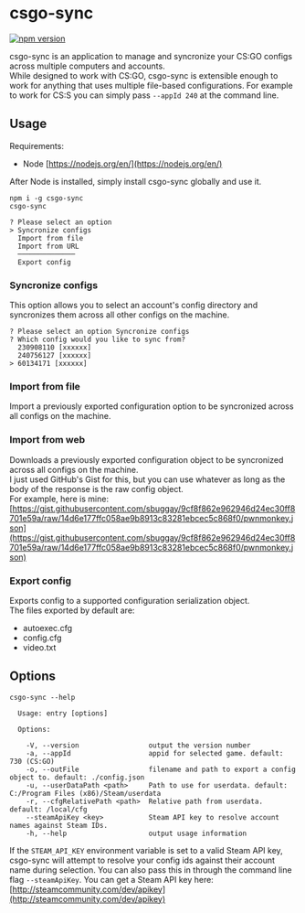 # csgo-sync
[![npm version](https://badge.fury.io/js/csgo-sync.svg)](https://badge.fury.io/js/csgo-sync)

csgo-sync is an application to manage and syncronize your CS:GO configs across multiple computers and accounts.  
While designed to work with CS:GO, csgo-sync is extensible enough to work for anything that uses multiple file-based configurations. For example to work for CS:S you can simply pass `--appId 240` at the command line.

## Usage

Requirements:
- Node [https://nodejs.org/en/](https://nodejs.org/en/)

After Node is installed, simply install csgo-sync globally and use it.

```
npm i -g csgo-sync
csgo-sync
```

```
? Please select an option
> Syncronize configs
  Import from file
  Import from URL
  ──────────────
  Export config
```

### Syncronize configs

This option allows you to select an account's config directory and syncronizes them across all other configs on the machine.

```
? Please select an option Syncronize configs
? Which config would you like to sync from?
  230908110 [xxxxxx]
  240756127 [xxxxxx]
> 60134171 [xxxxxx]
```

### Import from file

Import a previously exported configuration option to be syncronized across all configs on the machine.

### Import from web

Downloads a previously exported configuration object to be syncronized across all configs on the machine.  
I just used GitHub's Gist for this, but you can use whatever as long as the body of the response is the raw config object.  
For example, here is mine: [https://gist.githubusercontent.com/sbuggay/9cf8f862e962946d24ec30ff8701e59a/raw/14d6e177ffc058ae9b8913c83281ebcec5c868f0/pwnmonkey.json](https://gist.githubusercontent.com/sbuggay/9cf8f862e962946d24ec30ff8701e59a/raw/14d6e177ffc058ae9b8913c83281ebcec5c868f0/pwnmonkey.json)

### Export config

Exports config to a supported configuration serialization object.  
The files exported by default are:  
- autoexec.cfg
- config.cfg
- video.txt

## Options

```
csgo-sync --help

  Usage: entry [options]

  Options:

    -V, --version                 output the version number
    -a, --appId                   appid for selected game. default: 730 (CS:GO)
    -o, --outFile                 filename and path to export a config object to. default: ./config.json
    -u, --userDataPath <path>     Path to use for userdata. default: C:/Program Files (x86)/Steam/userdata
    -r, --cfgRelativePath <path>  Relative path from userdata. default: /local/cfg
    --steamApiKey <key>           Steam API key to resolve account names against Steam IDs.
    -h, --help                    output usage information
```

If the `STEAM_API_KEY` environment variable is set to a valid Steam API key, csgo-sync will attempt to resolve your config ids against their account name during selection. You can also pass this in through the command line flag `--steamApiKey`.
You can get a Steam API key here: [http://steamcommunity.com/dev/apikey](http://steamcommunity.com/dev/apikey)